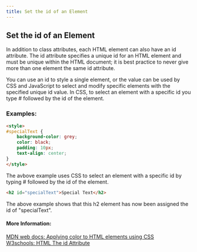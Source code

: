 ```yaml
---
title: Set the id of an Element
---
```

## Set the id of an Element
<!-- The article goes here, in GitHub-flavored Markdown. Feel free to add YouTube videos, images, and CodePen/JSBin embeds  -->
In addition to class attributes, each HTML element can also have an id attribute. The id attribute specifies a unique id for an HTML element and must be unique within the HTML document; it is best practice to never give more than one element the same id attribute.

You can use an id to style a single element, or the value can be used by CSS and JavaScript to select and modify specific elements with the specified unique id value. In CSS, to select an element with a specific id you type # followed by the id of the element.

### Examples:
``` html
<style>
#specialText {
    background-color: grey;
    color: black;
    padding: 10px;
    text-align: center;
} 
</style>
```
The avbove example uses CSS to select an element with a specific id by typing # followed by the id of the element.

``` html
<h2 id="specialText">Special Text</h2>
```
The above example shows that this h2 element has now been assigned the id of "specialText".

#### More Information:
<a href="https://developer.mozilla.org/en-US/docs/Web/HTML/Applying_color" target="_blank">MDN web docs: Applying color to HTML elements using CSS</a><br>
<a href="https://www.w3schools.com/html/html_id.asp" target="_blank">W3schools: HTML The id Attribute</a><br>
